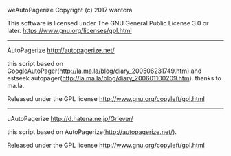 weAutoPagerize
Copyright (c) 2017 wantora

This software is licensed under The GNU General Public License 3.0 or later.
https://www.gnu.org/licenses/gpl.html

--------

AutoPagerize
http://autopagerize.net/

this script based on
GoogleAutoPager(http://la.ma.la/blog/diary_200506231749.htm) and
estseek autopager(http://la.ma.la/blog/diary_200601100209.htm).
thanks to ma.la.

Released under the GPL license
http://www.gnu.org/copyleft/gpl.html

--------

uAutoPagerize
http://d.hatena.ne.jp/Griever/

this script based on
AutoPagerize(http://autopagerize.net/).

Released under the GPL license
http://www.gnu.org/copyleft/gpl.html

